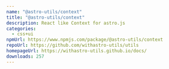 ```yaml
---
name: "@astro-utils/context"
title: "@astro-utils/context"
description: React like Context for astro.js
categories:
  - css+ui
npmUrl: https://www.npmjs.com/package/@astro-utils/context
repoUrl: https://github.com/withastro-utils/utils
homepageUrl: https://withastro-utils.github.io/docs/
downloads: 257
---
```

